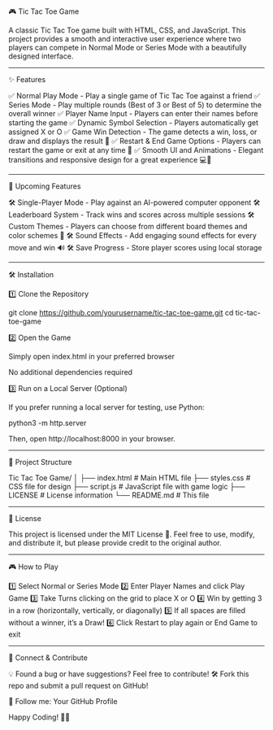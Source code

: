 
🎮 Tic Tac Toe Game

A classic Tic Tac Toe game built with HTML, CSS, and JavaScript. This project provides a smooth and interactive user experience where two players can compete in Normal Mode or Series Mode with a beautifully designed interface.


---

✨ Features

✅ Normal Play Mode - Play a single game of Tic Tac Toe against a friend
✅ Series Mode - Play multiple rounds (Best of 3 or Best of 5) to determine the overall winner
✅ Player Name Input - Players can enter their names before starting the game
✅ Dynamic Symbol Selection - Players automatically get assigned X or O
✅ Game Win Detection - The game detects a win, loss, or draw and displays the result 🎉
✅ Restart & End Game Options - Players can restart the game or exit at any time 🔁
✅ Smooth UI and Animations - Elegant transitions and responsive design for a great experience 💻📱


---

🚀 Upcoming Features

🛠 Single-Player Mode - Play against an AI-powered computer opponent
🛠 Leaderboard System - Track wins and scores across multiple sessions
🛠 Custom Themes - Players can choose from different board themes and color schemes 🎨
🛠 Sound Effects - Add engaging sound effects for every move and win 🔊
🛠 Save Progress - Store player scores using local storage


---

🛠 Installation

1️⃣ Clone the Repository

git clone https://github.com/yourusername/tic-tac-toe-game.git
cd tic-tac-toe-game

2️⃣ Open the Game

Simply open index.html in your preferred browser

No additional dependencies required


3️⃣ Run on a Local Server (Optional)

If you prefer running a local server for testing, use Python:

python3 -m http.server

Then, open http://localhost:8000 in your browser.


---

📂 Project Structure

Tic Tac Toe Game/
│
├── index.html       # Main HTML file
├── styles.css       # CSS file for design
├── script.js        # JavaScript file with game logic
├── LICENSE          # License information
└── README.md        # This file


---

📜 License

This project is licensed under the MIT License 📄. Feel free to use, modify, and distribute it, but please provide credit to the original author.


---

🎮 How to Play

1️⃣ Select Normal or Series Mode
2️⃣ Enter Player Names and click Play Game
3️⃣ Take Turns clicking on the grid to place X or O
4️⃣ Win by getting 3 in a row (horizontally, vertically, or diagonally)
5️⃣ If all spaces are filled without a winner, it’s a Draw!
6️⃣ Click Restart to play again or End Game to exit


---

📢 Connect & Contribute

💡 Found a bug or have suggestions? Feel free to contribute!
🛠 Fork this repo and submit a pull request on GitHub!

🔗 Follow me: Your GitHub Profile

Happy Coding! 🚀🎲